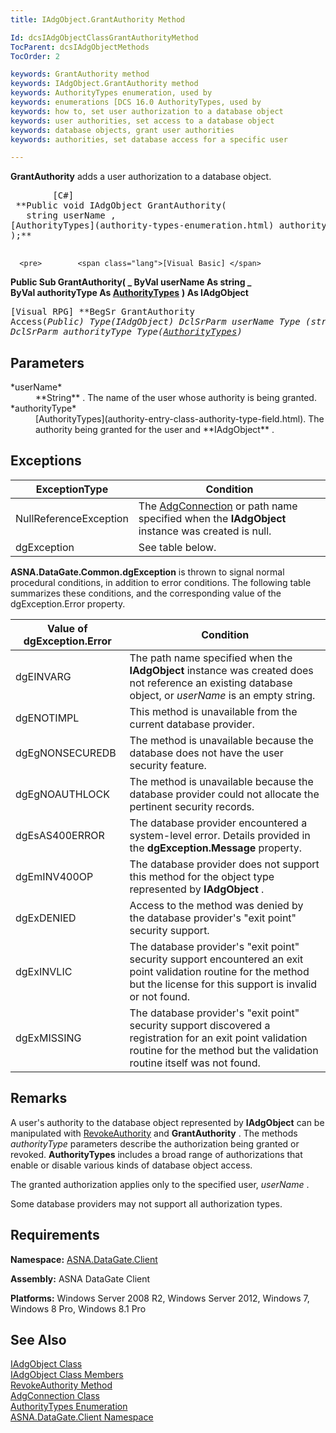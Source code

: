 ```yaml
---
title: IAdgObject.GrantAuthority Method

Id: dcsIAdgObjectClassGrantAuthorityMethod
TocParent: dcsIAdgObjectMethods
TocOrder: 2

keywords: GrantAuthority method
keywords: IAdgObject.GrantAuthority method
keywords: AuthorityTypes enumeration, used by
keywords: enumerations [DCS 16.0 AuthorityTypes, used by
keywords: how to, set user authorization to a database object
keywords: user authorities, set access to a database object
keywords: database objects, grant user authorities
keywords: authorities, set database access for a specific user

---
```


**GrantAuthority** adds a user authorization to a database object.
<pre>        <span class="lang">[C#]</span>
 **Public void IAdgObject GrantAuthority(
   string userName ,
[AuthorityTypes](authority-types-enumeration.html) authorityType
);** 
      </pre>
      <pre>        <span class="lang">[Visual Basic] </span>
 **Public Sub GrantAuthority( _
   ByVal userName As string _<br />   ByVal authorityType As [AuthorityTypes](authority-types-enumeration.html)** 
 **) As IAdgObject** 
      </pre>
      <pre class="prettyprint">
        <span class="lang">[Visual RPG]</span>
 **BegSr GrantAuthority Access(*Public) Type(IAdgObject)
   DclSrParm userName Type (*string)
   DclSrParm authorityType Type([AuthorityTypes](authority-types-enumeration.html))** 
      </pre>

## Parameters

<dl>
        <dt>
 *userName* 
        </dt>
        <dd>
**String** . The name of the user whose authority is being granted.
</dd>
        <dt>
 *authorityType* 
        </dt>
        <dd>
[AuthorityTypes](authority-entry-class-authority-type-field.html). The authority being granted for the user and **IAdgObject** .
</dd>
</dl>

## Exceptions



| ExceptionType | Condition |
| ---- | ---- |
| NullReferenceException | The [AdgConnection](adg-connection-class.html) or path name specified when the **IAdgObject** instance was created is null. |
| dgException | See table below. |



**ASNA.DataGate.Common.dgException** is thrown to signal normal procedural conditions, in addition to error conditions. The following table summarizes these conditions, and the corresponding value of the <span>dgException.Error</span> property. 
<br />



| Value of dgException.Error | Condition |
| ---- | ---- |
| dgEINVARG | The path name specified when the **IAdgObject** instance was created does not reference an existing database object, or *userName* is an empty string. |
| dgENOTIMPL | This method is unavailable from the current database provider. |
| dgEgNONSECUREDB | The method is unavailable because the database does not have the user security feature. |
| dgEgNOAUTHLOCK | The method is unavailable because the database provider could not allocate the pertinent security records. |
| dgEsAS400ERROR | The database provider encountered a system-level error. Details provided in the **dgException.Message** property. |
| dgEmINV400OP | The database provider does not support this method for the object type represented by **IAdgObject** . |
| dgExDENIED | Access to the method was denied by the database provider's "exit point" security support. |
| dgExINVLIC | The database provider's "exit point" security support encountered an exit point validation routine for the method but the license for this support is invalid or not found. |
| dgExMISSING | The database provider's "exit point" security support discovered a registration for an exit point validation routine for the method but the validation routine itself was not found. |



## Remarks

A user's authority to the database object represented by **IAdgObject** can be manipulated with [RevokeAuthority](iadg-object-class-revoke-authority-method.html) and **GrantAuthority** . The methods *authorityType* parameters describe the authorization being granted or revoked. **AuthorityTypes** includes a broad range of authorizations that enable or disable various kinds of database object access.

The granted authorization applies only to the specified user, *userName* .

Some database providers may not support all authorization types.
## Requirements

<span> **Namespace:** [ASNA.DataGate.Client](datagate-client-namespace.html) </span> 

<span> **Assembly:** ASNA DataGate Client</span> 

**Platforms:** Windows Server 2008 R2, Windows Server 2012, Windows 7, Windows 8 Pro, Windows 8.1 Pro 
## See Also


[IAdgObject Class](iadg-object-class.html)
      <br />
[IAdgObject Class Members](iadg-object-members.html)
      <br />
[RevokeAuthority Method](iadg-object-class-revoke-authority-method.html)
      <br />
[AdgConnection Class](adg-connection-class.html)
      <br />
[AuthorityTypes Enumeration](authority-types-enumeration.html)
      <br />
[ASNA.DataGate.Client Namespace](datagate-client-namespace.html)

